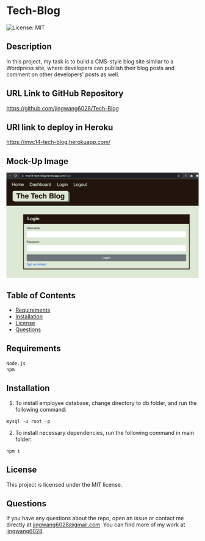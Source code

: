 # Tech-Blog

![License: MIT](https://img.shields.io/badge/License-MIT-yellow.svg)

## Description

In this project, my task is to build a CMS-style blog site similar to a Wordpress site, where developers can publish their blog posts and comment on other developers' posts as well.

## URL Link to GitHub Repository

https://github.com/jingwang6028/Tech-Blog

## URl link to deploy in Heroku

https://mvc14-tech-blog.herokuapp.com/

## Mock-Up Image

![login](./public/images/login.png)

## Table of Contents

- [Requirements](#Requirements)
- [Installation](#installation)
- [License](#license)
- [Questions](#questions)

## Requirements

```
Node.js
npm
```

## Installation

1. To install employee database, change directory to db folder, and run the following command:

```
mysql -u root -p
```

2. To install necessary dependencies, run the following command in main folder:

```
npm i
```

## License

This project is licensed under the MIT license.

## Questions

If you have any questions about the repo, open an issue or contact me directly at jingwang6028@gmail.com. You can find more of my work at [jingwang6028](https://github.com/jingwang6028).
